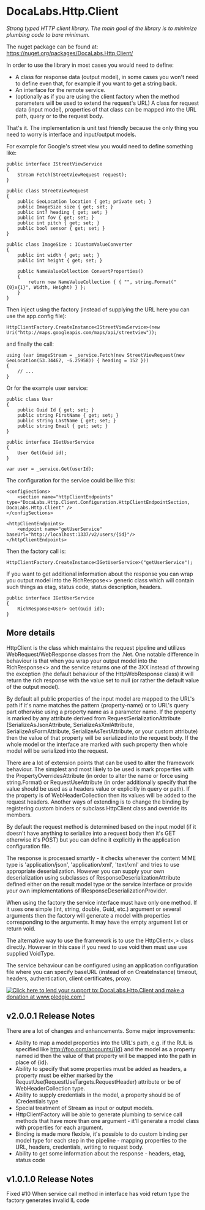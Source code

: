 DocaLabs.Http.Client
====================

_Strong typed HTTP client library. The main goal of the library is to minimize plumbing code to bare minimum._


The nuget package can be found at: https://nuget.org/packages/DocaLabs.Http.Client/


In order to use the library in most cases you would need to define:
* A class for response data (output model), in some cases you won't need to define even that, for example if you want to get a string back.
* An interface for the remote service.
* (optionally as if you are using the client factory when the method parameters will be used to extend the request's URL) A class for request data (input model), properties of that class can be mapped into the URL path, query or to the request body.


That's it. The implementation is unit test friendly because the only thing you need to worry is interface and input/output models.


For example for Google's street view you would need to define something like:

    public interface IStreetViewService
    {
        Stream Fetch(StreetViewRequest request);
    }

    public class StreetViewRequest
    {
        public GeoLocation location { get; private set; }
        public ImageSize size { get; set; }
        public int? heading { get; set; }
        public int fov { get; set; }
        public int pitch { get; set; }
        public bool sensor { get; set; }
    }
	
    public class ImageSize : ICustomValueConverter
    {
        public int width { get; set; }
        public int height { get; set; }

        public NameValueCollection ConvertProperties()
        {
            return new NameValueCollection { { "", string.Format("{0}x{1}", Width, Height) } };
        }
    }
	
Then inject using the factory (instead of supplying the URL here you can use the app.config file):
	
	HttpClientFactory.CreateInstance<IStreetViewService>(new Uri("http://maps.googleapis.com/maps/api/streetview"));
	
and finally the call:
	
    using (var imageStream = _service.Fetch(new StreetViewRequest(new GeoLocation(53.34462, -6.25958)) { heading = 152 }))
    {
		// ...
    }
	

Or for the example user service:

	public class User
	{
		public Guid Id { get; set; }
		public string FirstName { get; set; }
		public string LastName { get; set; }
		public string Email { get; set; }
	}

	public interface IGetUserService
	{
		User Get(Guid id);
	}

	var user = _service.Get(userId);

The configuration for the service could be like this:

	<configSections>
		<section name="httpClientEndpoints" type="DocaLabs.Http.Client.Configuration.HttpClientEndpointSection, DocaLabs.Http.Client" />
	</configSections>

	<httpClientEndpoints>
		<endpoint name="getUserService" baseUrl="http://localhost:1337/v2/users/{id}"/>
	</httpClientEndpoints>

Then the factory call is:

	HttpClientFactory.CreateInstance<IGetUserService>("getUserService");

If you want to get additional information about the response you can wrap you output model into the RichRespose<> generic class which will contain such things as etag, status code, status description, headers.
	
	public interface IGetUserService
	{
		RichResponse<User> Get(Guid id);
	}

More details
------------
HttpClient is the class which maintains the request pipeline and utilizes WebRequest/WebResponse classes from the .Net. One notable difference in behaviour is that when you wrap your output model into the RichResponse<> and the service returns one of the 3XX instead of throwing the exception (the default behaviour of the HttpWebResponse class) it will return the rich response with the value set to null (or rather the default value of the output model).

By default all public properties of the input model are mapped to the URL's path if it's name matches the pattern {property-name} or to URL's query part otherwise using a property name as a parameter name. If the property is marked by any attribute derived from RequestSerializationAttribute (SerializeAsJsonAttribute, SerializeAsXmlAttribute, SerializeAsFormAttribute, SerializeAsTextAttribute, or your custom attribute) then the value of that property will be serialized into the request body. If the whole model or the interface are marked with such property then whole model will be serialized into the request.

There are a lot of extension points that can be used to alter the framework behaviour. The simplest and most likely to be used is mark properties with the PropertyOverridesAttribute (in order to alter the name or force using string.Format) or RequestUseAttribute (in order additionally specify that the value should be used as a headers value or explicitly in query or path). If the property is of WebHeaderCollection then its values will be added to the request headers. Another ways of extending is to change the binding by registering custom binders or subclass HttpClient class and override its members.

By default the request method is determined based on the input model (if it doesn't have anything to serialize into a request body then it's GET otherwise it's POST) but you can define it explicitly in the application configuration file.

The response is processed smartly - it checks whenever the content MIME type is 'application/json', 'application/xml', 'text/xml' and tries to use appropriate deserialization. However you can supply your own deserialization using subclasses of ResponseDeserializationAttribute defined either on the result model type or the service interface or provide your own implementations of IResponseDeserializationProvider.

When using the factory the service interface must have only one method. If it uses one simple (int, string, double, Guid, etc.) argument or several arguments then the factory will generate a model with properties corresponding to the arguments. It may have the empty argument list or return void.

The alternative way to use the framework is to use the HttpClient<,> class directly. However in this case if you need to use void then must use use supplied VoidType.

The service behaviour can be configured using an application configuration file where you can specify baseURL (instead of on CreateInstance) timeout, headers, authentication, client certificates, proxy.


<a href='http://www.pledgie.com/campaigns/19326'><img alt='Click here to lend your support to: DocaLabs.Http.Client and make a donation at www.pledgie.com !' src='http://www.pledgie.com/campaigns/19326.png?skin_name=chrome' border='0' /></a>

v2.0.0.1 Release Notes
----------------------
There are a lot of changes and enhancements. Some major improvements:
* Ability to map a model properties into the URL's path, e.g. if the RUL is specified like http://foo.com/accounts/{id} and the model as a property named id then the value of that property will be mapped into the path in place of {id}.
* Ability to specify that some properties must be added as headers, a property must be either marked by the RequstUse(RequestUseTargets.RequestHeader) attribute or be of WebHeaderCollection type.
* Ability to supply credentials in the model, a property should be of ICredentials type
* Special treatment of Stream as input or output models.
* HttpClientFactory will be able to generate plumbing to service call methods that have more than one argument - it'll generate a model class with properties for each argument.
* Binding is made more flexible, it's possible to do custom binding per model type for each step in the pipeline - mapping properties to the URL, headers, credentials, writing to request body.
* Ability to get some information about the response - headers, etag, status code

v1.0.1.0 Release Notes
----------------------
Fixed #10 When service call method in interface has void return type the factory generates invalid IL code
